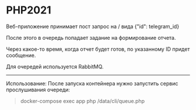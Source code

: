 # PHP2021

Веб-приложение принимает пост запрос на / вида
{"id": telegram_id}

После этого в очередь попадает задание на формирование отчета.

Через какое-то время, когда отчет будет готов, по указанному ID придет сообщение.

Для очередей используется RabbitMQ.

---
Использование:
После запуска контейнера нужно запустить сервис прослушивания очереди:
>docker-compose exec app php /data/cli/queue.php
